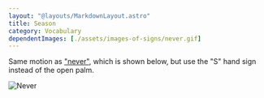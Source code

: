 ```yaml
---
layout: "@layouts/MarkdownLayout.astro"
title: Season
category: Vocabulary
dependentImages: [./assets/images-of-signs/never.gif]
---
```


Same motion as ["never"](./never), which is shown below,
but use the "S" hand sign instead of the open palm.

![Never](@signs/never.gif)
